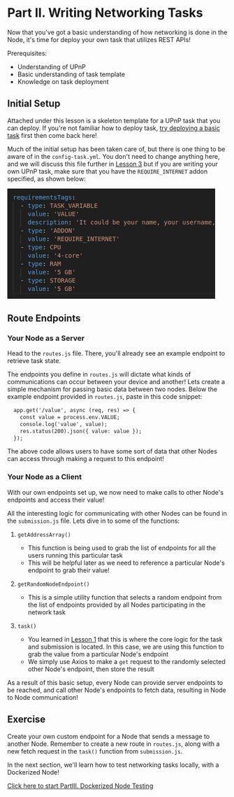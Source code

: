 # Part II. Writing Networking Tasks

Now that you've got a basic understanding of how networking is done in the Node, it's time for deploy your own task that utilizes REST APIs!

Prerequisites:

- Understanding of UPnP
- Basic understanding of task template
- Knowledge on task deployment

## Initial Setup

Attached under this lesson is a skeleton template for a UPnP task that you can deploy. If you're not familiar how to deploy task, [try deploying a basic task](https://docs.koii.network/develop/command-line-tool/create-task-cli/create-task) first then come back here!

Much of the initial setup has been taken care of, but there is one thing to be aware of in the `config-task.yml`. You don't need to change anything here, and we will discuss this file further in [Lesson 3](../Lesson%203/README.md) but if you are writing your own UPnP task, make sure that you have the `REQUIRE_INTERNET` addon specified, as shown below:

![Require Internet Addon](./imgs/require-internet.png)

## Route Endpoints

### Your Node as a Server

Head to the `routes.js` file. There, you'll already see an example endpoint to retrieve task state.

The endpoints you define in `routes.js` will dictate what kinds of communications can occur between your device and another! Lets create a simple mechanism for passing basic data between two nodes. Below the example endpoint provided in `routes.js`, paste in this code snippet:

```
  app.get('/value', async (req, res) => {
    const value = process.env.VALUE;
    console.log('value', value);
    res.status(200).json({ value: value });
  });
```

The above code allows users to have some sort of data that other Nodes can access through making a request to this endpoint!

### Your Node as a Client

With our own endpoints set up, we now need to make calls to other Node's endpoints and access their value!

All the interesting logic for communicating with other Nodes can be found in the `submission.js` file. Lets dive in to some of the functions:

1. `getAddressArray()`

   - This function is being used to grab the list of endpoints for all the users running this particular task
   - This will be helpful later as we need to reference a particular Node's endpoint to grab their value!

2. `getRandomNodeEndpoint()`

   - This is a simple utility function that selects a random endpoint from the list of endpoints provided by all Nodes participating in the network task

3. `task()`
   - You learned in [Lesson 1](../Lesson%201/README.md) that this is where the core logic for the task and submission is located. In this case, we are using this function to grab the value from a particular Node's endpoint
   - We simply use Axios to make a `get` request to the randomly selected other Node's endpoint, then store the result

As a result of this basic setup, every Node can provide server endpoints to be reached, and call other Node's endpoints to fetch data, resulting in Node to Node communication!

## Exercise

Create your own custom endpoint for a Node that sends a message to another Node. Remember to create a new route in `routes.js`, along with a new fetch request in the `task()` function from `submission.js`.

In the next section, we'll learn how to test networking tasks locally, with a Dockerized Node!

[Click here to start PartIII. Dockerized Node Testing](./PartIII.md)
